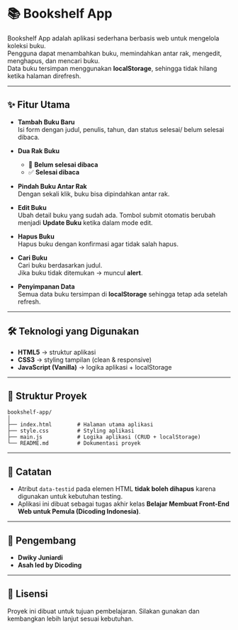 # 📚 Bookshelf App

Bookshelf App adalah aplikasi sederhana berbasis web untuk mengelola koleksi buku.  
Pengguna dapat menambahkan buku, memindahkan antar rak, mengedit, menghapus, dan mencari buku.  
Data buku tersimpan menggunakan **localStorage**, sehingga tidak hilang ketika halaman direfresh.

---

## ✨ Fitur Utama

- **Tambah Buku Baru**  
  Isi form dengan judul, penulis, tahun, dan status selesai/ belum selesai dibaca.  

- **Dua Rak Buku**  
  - 📖 **Belum selesai dibaca**  
  - ✅ **Selesai dibaca**

- **Pindah Buku Antar Rak**  
  Dengan sekali klik, buku bisa dipindahkan antar rak.

- **Edit Buku**  
  Ubah detail buku yang sudah ada. Tombol submit otomatis berubah menjadi **Update Buku** ketika dalam mode edit.

- **Hapus Buku**  
  Hapus buku dengan konfirmasi agar tidak salah hapus.

- **Cari Buku**  
  Cari buku berdasarkan judul.  
  Jika buku tidak ditemukan → muncul **alert**.

- **Penyimpanan Data**  
  Semua data buku tersimpan di **localStorage** sehingga tetap ada setelah refresh.

---

## 🛠️ Teknologi yang Digunakan

- **HTML5** → struktur aplikasi  
- **CSS3** → styling tampilan (clean & responsive)  
- **JavaScript (Vanilla)** → logika aplikasi + localStorage  

---

## 📂 Struktur Proyek

```
bookshelf-app/
│
├── index.html        # Halaman utama aplikasi
├── style.css         # Styling aplikasi
├── main.js           # Logika aplikasi (CRUD + localStorage)
└── README.md         # Dokumentasi proyek
```

---

## 📝 Catatan

- Atribut `data-testid` pada elemen HTML **tidak boleh dihapus** karena digunakan untuk kebutuhan testing.  
- Aplikasi ini dibuat sebagai tugas akhir kelas **Belajar Membuat Front-End Web untuk Pemula (Dicoding Indonesia)**.

---

## 👤 Pengembang

- **Dwiky Juniardi**
- **Asah led by Dicoding**

---

## 📄 Lisensi

Proyek ini dibuat untuk tujuan pembelajaran. Silakan gunakan dan kembangkan lebih lanjut sesuai kebutuhan.
